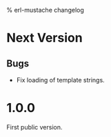 % erl-mustache changelog

# Next Version
## Bugs
- Fix loading of template strings.

# 1.0.0
First public version.
